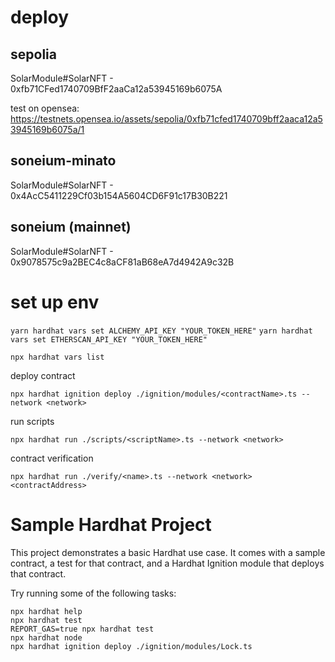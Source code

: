 # deploy

## sepolia

SolarModule#SolarNFT - 0xfb71CFed1740709BfF2aaCa12a53945169b6075A

test on opensea: https://testnets.opensea.io/assets/sepolia/0xfb71cfed1740709bff2aaca12a53945169b6075a/1

## soneium-minato

SolarModule#SolarNFT - 0x4AcC5411229Cf03b154A5604CD6F91c17B30B221

## soneium (mainnet)

SolarModule#SolarNFT - 0x9078575c9a2BEC4c8aCF81aB68eA7d4942A9c32B


# set up env

`yarn hardhat vars set ALCHEMY_API_KEY "YOUR_TOKEN_HERE"`
`yarn hardhat vars set ETHERSCAN_API_KEY "YOUR_TOKEN_HERE"`

`npx hardhat vars list`

deploy contract
```shell
npx hardhat ignition deploy ./ignition/modules/<contractName>.ts --network <network>
```

run scripts
```shell
npx hardhat run ./scripts/<scriptName>.ts --network <network>
```

contract verification
```shell
npx hardhat run ./verify/<name>.ts --network <network> <contractAddress>
```

# Sample Hardhat Project

This project demonstrates a basic Hardhat use case. It comes with a sample contract, a test for that contract, and a Hardhat Ignition module that deploys that contract.

Try running some of the following tasks:

```shell
npx hardhat help
npx hardhat test
REPORT_GAS=true npx hardhat test
npx hardhat node
npx hardhat ignition deploy ./ignition/modules/Lock.ts
```
